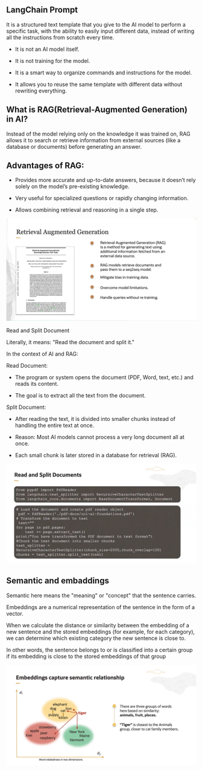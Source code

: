 ## LangChain Prompt 

   It is a structured text template that you give to the AI model to perform a specific task, with the ability to easily input different data, instead of writing all the instructions from scratch every time.

   * It is not an AI model itself.

   * It is not training for the model.

   * It is a smart way to organize commands and instructions for the model.

   * It allows you to reuse the same template with different data without rewriting everything.




## What is RAG(Retrieval-Augmented Generation) in AI?


Instead of the model relying only on the knowledge it was trained on, RAG allows it to search or retrieve information from external sources (like a database or documents) before generating an answer.


## Advantages of RAG:

   * Provides more accurate and up-to-date answers, because it doesn’t rely solely on the model’s pre-existing knowledge.

   * Very useful for specialized questions or rapidly changing information.

   * Allows combining retrieval and reasoning in a single step.



![RAG](../images/rag_ai.png)


Read and Split Document

Literally, it means: "Read the document and split it."

In the context of AI and RAG:

Read Document:

  * The program or system opens the document (PDF, Word, text, etc.) and reads its content.

  * The goal is to extract all the text from the document.

Split Document:

  * After reading the text, it is divided into smaller chunks instead of handling the entire text at once.

  * Reason: Most AI models cannot process a very long document all at once.

  * Each small chunk is later stored in a database for retrieval (RAG).

![RAG](../images/read_split.png)

## Semantic and embaddings

Semantic here means the "meaning" or "concept" that the sentence carries.

Embeddings are a numerical representation of the sentence in the form of a vector.

When we calculate the distance or similarity between the embedding of a new sentence and the stored embeddings (for example, for each category), we can determine which existing category the new sentence is close to.

In other words, the sentence belongs to or is classified into a certain group if its embedding is close to the stored embeddings of that group


![embadding](../images/empadding_semantic.png)